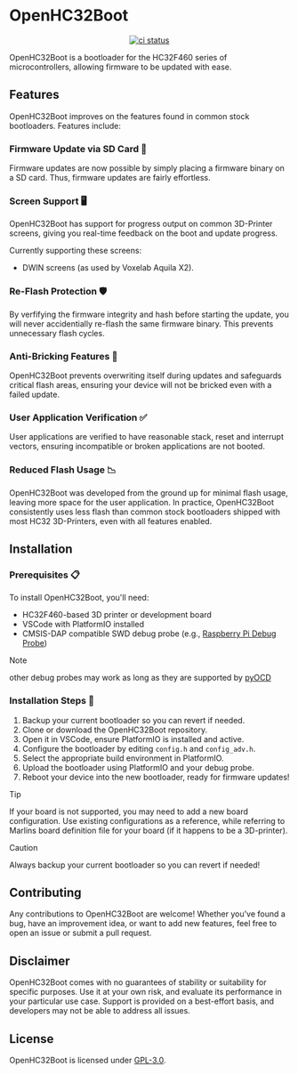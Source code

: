 # OpenHC32Boot

<p align="center">
    <!--
    <a href="https://github.com/shadow578/OpenHC32Boot/pulse" alt="Activity">
        <img src="https://img.shields.io/github/commit-activity/m/shadow578/OpenHC32Boot" />
    </a>
    -->
    <a href="https://github.com/shadow578/OpenHC32Boot/actions/workflows/ci.yaml">
        <img src="https://github.com/shadow578/OpenHC32Boot/actions/workflows/ci.yaml/badge.svg?branch=main" alt="ci status">
    </a>
</p>

OpenHC32Boot is a bootloader for the HC32F460 series of microcontrollers, allowing firmware to be updated with ease.

## Features

OpenHC32Boot improves on the features found in common stock bootloaders.
Features include:

### Firmware Update via SD Card 💾

Firmware updates are now possible by simply placing a firmware binary on a SD card.
Thus, firmware updates are fairly effortless.

### Screen Support 🖥️

OpenHC32Boot has support for progress output on common 3D-Printer screens, giving you real-time feedback on the boot and update progress.

Currently supporting these screens:
- DWIN screens (as used by Voxelab Aquila X2).

### Re-Flash Protection 🛡️

By verfifying the firmware integrity and hash before starting the update, you will never accidentially re-flash the same firmware binary.
This prevents unnecessary flash cycles.

### Anti-Bricking Features 🧱

OpenHC32Boot prevents overwriting itself during updates and safeguards critical flash areas, ensuring your device will not be bricked even with a failed update.

### User Application Verification ✅

User applications are verified to have reasonable stack, reset and interrupt vectors, ensuring incompatible or broken applications are not booted.

### Reduced Flash Usage 📉

OpenHC32Boot was developed from the ground up for minimal flash usage, leaving more space for the user application.
In practice, OpenHC32Boot consistently uses less flash than common stock bootloaders shipped with most HC32 3D-Printers, even with all features enabled.


## Installation

### Prerequisites 📋

To install OpenHC32Boot, you'll need:

- HC32F460-based 3D printer or development board
- VSCode with PlatformIO installed
- CMSIS-DAP compatible SWD debug probe (e.g., [Raspberry Pi Debug Probe](https://github.com/raspberrypi/debugprobe))

> [!NOTE]
> other debug probes may work as long as they are supported by [pyOCD](https://github.com/pyocd/pyOCD) 

### Installation Steps 📝

1. Backup your current bootloader so you can revert if needed.
2. Clone or download the OpenHC32Boot repository.
3. Open it in VSCode, ensure PlatformIO is installed and active.
4. Configure the bootloader by editing `config.h` and `config_adv.h`.
5. Select the appropriate build environment in PlatformIO.
6. Upload the bootloader using PlatformIO and your debug probe.
7. Reboot your device into the new bootloader, ready for firmware updates!


> [!TIP]
> If your board is not supported, you may need to add a new board configuration. 
> Use existing configurations as a reference, while referring to Marlins board definition file for your board (if it happens to be a 3D-printer).

> [!CAUTION]
> Always backup your current bootloader so you can revert if needed!


## Contributing

Any contributions to OpenHC32Boot are welcome!
Whether you've found a bug, have an improvement idea, or want to add new features, feel free to open an issue or submit a pull request.


## Disclaimer

OpenHC32Boot comes with no guarantees of stability or suitability for specific purposes.
Use it at your own risk, and evaluate its performance in your particular use case. 
Support is provided on a best-effort basis, and developers may not be able to address all issues.


## License

OpenHC32Boot is licensed under [GPL-3.0](LICENSE.md).
